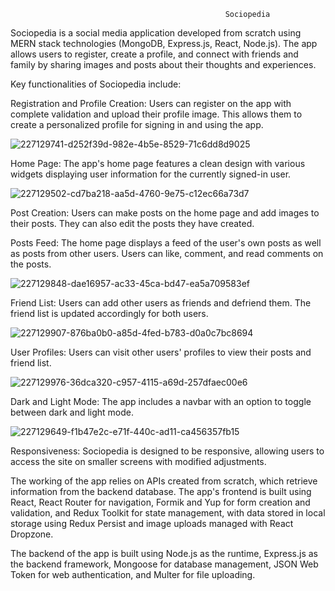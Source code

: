 
                                                    Sociopedia

Sociopedia is a social media application developed from scratch using MERN stack technologies (MongoDB, Express.js, React, Node.js). 
The app allows users to register, create a profile, and connect with friends and family by sharing images and posts about their thoughts and experiences.

Key functionalities of Sociopedia include:

Registration and Profile Creation: Users can register on the app with complete validation and upload their profile image. 
This allows them to create a personalized profile for signing in and using the app.

![227129741-d252f39d-982e-4b5e-8529-71c6dd8d9025](https://github.com/dkthegod19/Sociopedia-MERN-App/assets/107095783/6ecf5b77-eee4-4857-ad9a-f2b44fd8e0c7)

Home Page: The app's home page features a clean design with various widgets displaying user information for the currently signed-in user.

![227129502-cd7ba218-aa5d-4760-9e75-c12ec66a73d7](https://github.com/dkthegod19/Sociopedia-MERN-App/assets/107095783/0acac07b-04a6-4a85-9996-9e8fec5ee8f6)

Post Creation: Users can make posts on the home page and add images to their posts. They can also edit the posts they have created.

Posts Feed: The home page displays a feed of the user's own posts as well as posts from other users. Users can like, comment, and read comments on the posts.

![227129848-dae16957-ac33-45ca-bd47-ea5a709583ef](https://github.com/dkthegod19/Sociopedia-MERN-App/assets/107095783/7518de3f-ac1a-43aa-b38b-a40baf611024)

Friend List: Users can add other users as friends and defriend them. The friend list is updated accordingly for both users.

![227129907-876ba0b0-a85d-4fed-b783-d0a0c7bc8694](https://github.com/dkthegod19/Sociopedia-MERN-App/assets/107095783/ffae3476-8919-4fb6-bde5-bacd249511c1)

User Profiles: Users can visit other users' profiles to view their posts and friend list.

![227129976-36dca320-c957-4115-a69d-257dfaec00e6](https://github.com/dkthegod19/Sociopedia-MERN-App/assets/107095783/d8af5855-123e-466e-a1c8-5fc36096242a)

Dark and Light Mode: The app includes a navbar with an option to toggle between dark and light mode.

![227129649-f1b47e2c-e71f-440c-ad11-ca456357fb15](https://github.com/dkthegod19/Sociopedia-MERN-App/assets/107095783/5fb276bd-3c4b-411d-9141-3fb7bc2fa1ce)

Responsiveness: Sociopedia is designed to be responsive, allowing users to access the site on smaller screens with modified adjustments.

The working of the app relies on APIs created from scratch, which retrieve information from the backend database. The app's frontend is built using React, React Router for navigation, Formik and Yup for form creation and validation, and Redux Toolkit for state management, with data stored in local storage using Redux Persist and image uploads managed with React Dropzone.

The backend of the app is built using Node.js as the runtime, Express.js as the backend framework, Mongoose for database management, JSON Web Token for web authentication, and Multer for file uploading.

